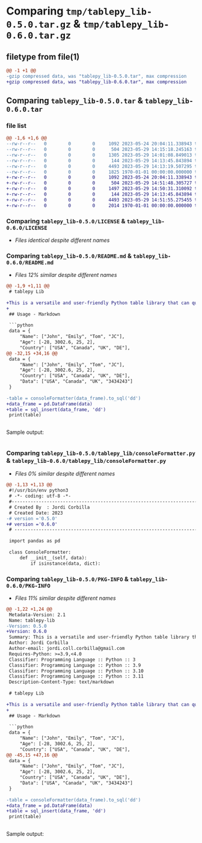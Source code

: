 # Comparing `tmp/tablepy_lib-0.5.0.tar.gz` & `tmp/tablepy_lib-0.6.0.tar.gz`

## filetype from file(1)

```diff
@@ -1 +1 @@
-gzip compressed data, was "tablepy_lib-0.5.0.tar", max compression
+gzip compressed data, was "tablepy_lib-0.6.0.tar", max compression
```

## Comparing `tablepy_lib-0.5.0.tar` & `tablepy_lib-0.6.0.tar`

### file list

```diff
@@ -1,6 +1,6 @@
--rw-r--r--   0        0        0     1092 2023-05-24 20:04:11.338943 tablepy_lib-0.5.0/LICENSE
--rw-r--r--   0        0        0      504 2023-05-29 14:15:18.245163 tablepy_lib-0.5.0/pyproject.toml
--rw-r--r--   0        0        0     1305 2023-05-29 14:01:08.849013 tablepy_lib-0.5.0/README.md
--rw-r--r--   0        0        0      144 2023-05-29 14:13:45.843894 tablepy_lib-0.5.0/tablepy_lib/__init__.py
--rw-r--r--   0        0        0     4493 2023-05-29 14:13:19.507295 tablepy_lib-0.5.0/tablepy_lib/consoleFormatter.py
--rw-r--r--   0        0        0     1825 1970-01-01 00:00:00.000000 tablepy_lib-0.5.0/PKG-INFO
+-rw-r--r--   0        0        0     1092 2023-05-24 20:04:11.338943 tablepy_lib-0.6.0/LICENSE
+-rw-r--r--   0        0        0      504 2023-05-29 14:51:48.305727 tablepy_lib-0.6.0/pyproject.toml
+-rw-r--r--   0        0        0     1497 2023-05-29 14:50:31.310092 tablepy_lib-0.6.0/README.md
+-rw-r--r--   0        0        0      144 2023-05-29 14:13:45.843894 tablepy_lib-0.6.0/tablepy_lib/__init__.py
+-rw-r--r--   0        0        0     4493 2023-05-29 14:51:55.275455 tablepy_lib-0.6.0/tablepy_lib/consoleFormatter.py
+-rw-r--r--   0        0        0     2014 1970-01-01 00:00:00.000000 tablepy_lib-0.6.0/PKG-INFO
```

### Comparing `tablepy_lib-0.5.0/LICENSE` & `tablepy_lib-0.6.0/LICENSE`

 * *Files identical despite different names*

### Comparing `tablepy_lib-0.5.0/README.md` & `tablepy_lib-0.6.0/README.md`

 * *Files 12% similar despite different names*

```diff
@@ -1,9 +1,11 @@
 # tablepy Lib
 
+This is a versatile and user-friendly Python table library that can quickly render any Dictionary{key, []} or DataFrame into a visually appealing markdown or sql insert
+
 ## Usage - Markdown
 
 ```python
 data = {
     "Name": ["John", "Emily", "Tom", "JC"],
     "Age": [-28, 3002.6, 25, 2],
     "Country": ["USA", "Canada", "UK", "DE"],
@@ -32,15 +34,16 @@
 data = {
     "Name": ["John", "Emily", "Tom", "JC"],
     "Age": [-28, 3002.6, 25, 2],
     "Country": ["USA", "Canada", "UK", "DE"],
     "Data": ["USA", "Canada", "UK", "3434243"]
 }
 
-table = consoleFormatter(data_frame).to_sql('dd')
+data_frame = pd.DataFrame(data)
+table = sql_insert(data_frame, 'dd')
 print(table)
 
 ```
 
 Sample output:
 
 ```
```

### Comparing `tablepy_lib-0.5.0/tablepy_lib/consoleFormatter.py` & `tablepy_lib-0.6.0/tablepy_lib/consoleFormatter.py`

 * *Files 0% similar despite different names*

```diff
@@ -1,13 +1,13 @@
 #!/usr/bin/env python3
 # -*- coding: utf-8 -*-
 #----------------------------------------------------------------------------
 # Created By  : Jordi Corbilla
 # Created Date: 2023
-# version ='0.5.0'
+# version ='0.6.0'
 # ---------------------------------------------------------------------------
 
 import pandas as pd
 
 class ConsoleFormatter:
     def __init__(self, data):
         if isinstance(data, dict):
```

### Comparing `tablepy_lib-0.5.0/PKG-INFO` & `tablepy_lib-0.6.0/PKG-INFO`

 * *Files 11% similar despite different names*

```diff
@@ -1,22 +1,24 @@
 Metadata-Version: 2.1
 Name: tablepy-lib
-Version: 0.5.0
+Version: 0.6.0
 Summary: This is a versatile and user-friendly Python table library that can quickly render any Dictionary{key, []} or DataFrame into a visually appealing markdown or sql insert
 Author: Jordi Corbilla
 Author-email: jordi.coll.corbilla@gmail.com
 Requires-Python: >=3.9,<4.0
 Classifier: Programming Language :: Python :: 3
 Classifier: Programming Language :: Python :: 3.9
 Classifier: Programming Language :: Python :: 3.10
 Classifier: Programming Language :: Python :: 3.11
 Description-Content-Type: text/markdown
 
 # tablepy Lib
 
+This is a versatile and user-friendly Python table library that can quickly render any Dictionary{key, []} or DataFrame into a visually appealing markdown or sql insert
+
 ## Usage - Markdown
 
 ```python
 data = {
     "Name": ["John", "Emily", "Tom", "JC"],
     "Age": [-28, 3002.6, 25, 2],
     "Country": ["USA", "Canada", "UK", "DE"],
@@ -45,15 +47,16 @@
 data = {
     "Name": ["John", "Emily", "Tom", "JC"],
     "Age": [-28, 3002.6, 25, 2],
     "Country": ["USA", "Canada", "UK", "DE"],
     "Data": ["USA", "Canada", "UK", "3434243"]
 }
 
-table = consoleFormatter(data_frame).to_sql('dd')
+data_frame = pd.DataFrame(data)
+table = sql_insert(data_frame, 'dd')
 print(table)
 
 ```
 
 Sample output:
 
 ```
```

